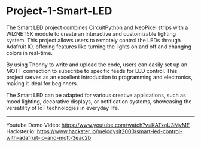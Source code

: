 # Project-1-Smart-LED
The Smart LED project combines CircuitPython and NeoPixel strips with a WIZNET5K module to create an interactive and customizable lighting system. This project allows users to remotely control the LEDs through Adafruit IO, offering features like turning the lights on and off and changing colors in real-time.

By using Thonny to write and upload the code, users can easily set up an MQTT connection to subscribe to specific feeds for LED control. This project serves as an excellent introduction to programming and electronics, making it ideal for beginners.

The Smart LED can be adapted for various creative applications, such as mood lighting, decorative displays, or notification systems, showcasing the versatility of IoT technologies in everyday life.

-----------------
Youtube Demo Video: https://www.youtube.com/watch?v=KATxqU3MyME
Hackster.io: https://www.hackster.io/melodysit2003/smart-led-control-with-adafruit-io-and-mqtt-3eac2b
